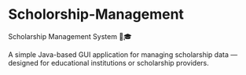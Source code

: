 # Scholorship-Management
Scholarship Management System 💼🎓

A simple Java-based GUI application for managing scholarship data — designed for educational institutions or scholarship providers.

